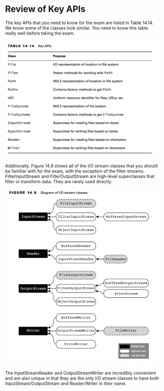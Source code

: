 # Review of Key APIs

The key APIs that you need to know for the exam are listed in Table 14.14. We know some of the classes look similar. You
need to know this table really well before taking the exam.

![](reviewofkeyapis/key-apis.png)

Additionally, Figure 14.8 shows all of the I/O stream classes that you should be familiar with for the exam, with the
exception of the filter streams. FilterInputStream and FilterOutputStream are high-level superclasses that filter or
transform data. They are rarely used directly.

![](reviewofkeyapis/Diagram-of-IO-stream-classes.png)

The InputStreamReader and OutputStreamWriter are incredibly convenient and are also unique in that they are the only I/O
stream classes to have both InputStream/OutputStream and Reader/Writer in their name.